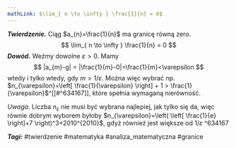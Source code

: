 ```yaml
---
mathLink: $\lim_{ n \to \infty } \frac{1}{n} = 0$
---
```

___Twierdzenie.___ Ciąg $a_{n}=\frac{1}{n}$ ma granicę równą zero.
$$
\lim_{ n \to \infty } \frac{1}{n} = 0
$$
___Dowód.___ Weźmy dowolne $\varepsilon>0$. Mamy
$$
|a_{m}-g| = |\frac{1}{m}-0|=\frac{1}{m}<\varepsilon
$$
wtedy i tylko wtedy, gdy $m > 1/\varepsilon$. Można więc wybrać np. $n_{\varepsilon}=\left[ \frac{1}{\varepsilon} \right] + 1 > \frac{1}{\varepsilon}$^[[#^634167]], które spełnia wymaganą nierówność.

_Uwaga._  Liczba $n_{\varepsilon}$ nie musi być wybrana najlepiej, jak tylko się da, więc równie dobrym wyborem byłoby $n_{\varepsilon}=\left( \left[ \frac{1}{e} \right]+7 \right)^3+2010^{2010}$, gdyż również jest większe od $1/\varepsilon$ ^634167

___Tagi:___ #twierdzenie #matematyka #analiza_matematyczna #granice 